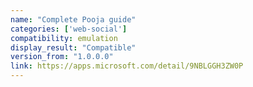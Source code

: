 ```yaml
---
name: "Complete Pooja guide"
categories: ['web-social']
compatibility: emulation
display_result: "Compatible"
version_from: "1.0.0.0"
link: https://apps.microsoft.com/detail/9NBLGGH3ZW0P
---
```

